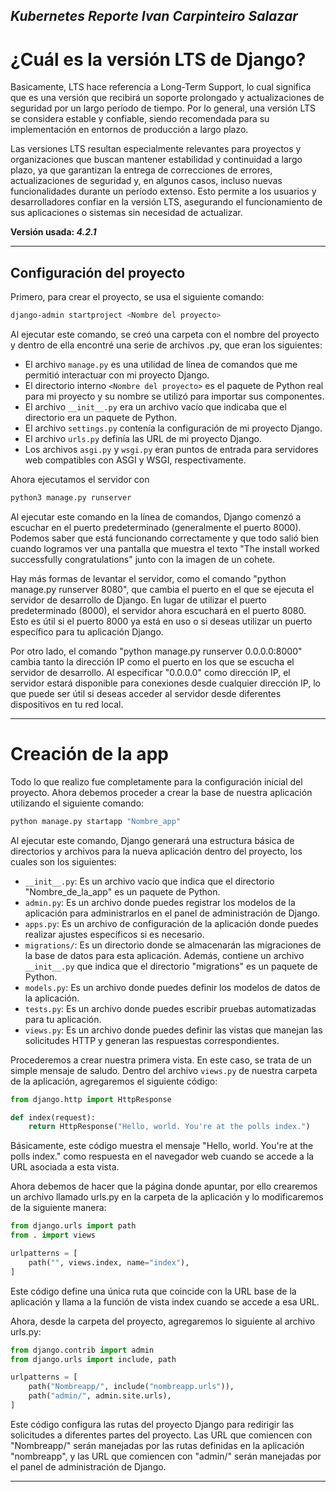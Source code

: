 *Kubernetes Reporte Ivan Carpinteiro Salazar*
-- 
# ¿Cuál es la versión LTS de Django?

Basicamente, LTS hace referencia a Long-Term Support, lo cual significa que es una versión que recibirá un soporte prolongado y actualizaciones de seguridad por un largo período de tiempo. Por lo general, una versión LTS se considera estable y confiable, siendo recomendada para su implementación en entornos de producción a largo plazo.

Las versiones LTS resultan especialmente relevantes para proyectos y organizaciones que buscan mantener estabilidad y continuidad a largo plazo, ya que garantizan la entrega de correcciones de errores, actualizaciones de seguridad y, en algunos casos, incluso nuevas funcionalidades durante un período extenso. Esto permite a los usuarios y desarrolladores confiar en la versión LTS, asegurando el funcionamiento de sus aplicaciones o sistemas sin necesidad de actualizar.

**Versión usada: _4.2.1_**

---

## Configuración del proyecto

Primero, para crear el proyecto, se usa el siguiente comando:

```bash
django-admin startproject <Nombre del proyecto>
```


Al ejecutar este comando, se creó una carpeta con el nombre del proyecto y dentro de ella encontré una serie de archivos .py, que eran los siguientes:

- El archivo `manage.py` es una utilidad de línea de comandos que me permitió interactuar con mi proyecto Django.
- El directorio interno `<Nombre del proyecto>` es el paquete de Python real para mi proyecto y su nombre se utilizó para importar sus componentes.
- El archivo `__init__.py` era un archivo vacío que indicaba que el directorio era un paquete de Python.
- El archivo `settings.py` contenía la configuración de mi proyecto Django.
- El archivo `urls.py` definía las URL de mi proyecto Django.
- Los archivos `asgi.py` y `wsgi.py` eran puntos de entrada para servidores web compatibles con ASGI y WSGI, respectivamente.

Ahora ejecutamos el servidor con
```bash
python3 manage.py runserver
```
Al ejecutar este comando en la línea de comandos, Django comenzó a escuchar en el puerto predeterminado (generalmente el puerto 8000). Podemos saber que está funcionando correctamente y que todo salió bien cuando logramos ver una pantalla que muestra el texto "The install worked successfully congratulations" junto con la imagen de un cohete.

Hay más formas de levantar el servidor, como el comando "python manage.py runserver 8080", que cambia el puerto en el que se ejecuta el servidor de desarrollo de Django. En lugar de utilizar el puerto predeterminado (8000), el servidor ahora escuchará en el puerto 8080. Esto es útil si el puerto 8000 ya está en uso o si deseas utilizar un puerto específico para tu aplicación Django.

Por otro lado, el comando "python manage.py runserver 0.0.0.0:8000" cambia tanto la dirección IP como el puerto en los que se escucha el servidor de desarrollo. Al especificar "0.0.0.0" como dirección IP, el servidor estará disponible para conexiones desde cualquier dirección IP, lo que puede ser útil si deseas acceder al servidor desde diferentes dispositivos en tu red local.

---
# Creación de la app

Todo lo que realizo fue completamente para la configuración inicial del proyecto. Ahora debemos proceder a crear la base de nuestra aplicación utilizando el siguiente comando:
```bash
python manage.py startapp "Nombre_app"
```

Al ejecutar este comando, Django generará una estructura básica de directorios y archivos para la nueva aplicación dentro del proyecto, los cuales son los siguientes:

- `__init__.py`: Es un archivo vacío que indica que el directorio "Nombre_de_la_app" es un paquete de Python.
- `admin.py`: Es un archivo donde puedes registrar los modelos de la aplicación para administrarlos en el panel de administración de Django.
- `apps.py`: Es un archivo de configuración de la aplicación donde puedes realizar ajustes específicos si es necesario.
- `migrations/`: Es un directorio donde se almacenarán las migraciones de la base de datos para esta aplicación. Además, contiene un archivo `__init__.py` que indica que el directorio "migrations" es un paquete de Python.
- `models.py`: Es un archivo donde puedes definir los modelos de datos de la aplicación.
- `tests.py`: Es un archivo donde puedes escribir pruebas automatizadas para tu aplicación.
- `views.py`: Es un archivo donde puedes definir las vistas que manejan las solicitudes HTTP y generan las respuestas correspondientes.

Procederemos a crear nuestra primera vista. En este caso, se trata de un simple mensaje de saludo. Dentro del archivo `views.py` de nuestra carpeta de la aplicación, agregaremos el siguiente código:

```python
from django.http import HttpResponse

def index(request):
    return HttpResponse("Hello, world. You're at the polls index.")
```
Básicamente, este código muestra el mensaje "Hello, world. You're at the polls index." como respuesta en el navegador web cuando se accede a la URL asociada a esta vista.

Ahora debemos de hacer que la página donde apuntar, por ello crearemos un archivo llamado urls.py en la carpeta de la aplicación y lo modificaremos de la siguiente manera:


```python
from django.urls import path
from . import views

urlpatterns = [
    path("", views.index, name="index"),
]

```
Este código define una única ruta que coincide con la URL base de la aplicación y llama a la función de vista index cuando se accede a esa URL.

Ahora, desde la carpeta del proyecto, agregaremos lo siguiente al archivo urls.py:


```python
from django.contrib import admin
from django.urls import include, path

urlpatterns = [
    path("Nombreapp/", include("nombreapp.urls")),
    path("admin/", admin.site.urls),
]
```
Este código configura las rutas del proyecto Django para redirigir las solicitudes a diferentes partes del proyecto. Las URL que comiencen con "Nombreapp/" serán manejadas por las rutas definidas en la aplicación "nombreapp", y las URL que comiencen con "admin/" serán manejadas por el panel de administración de Django.
***
